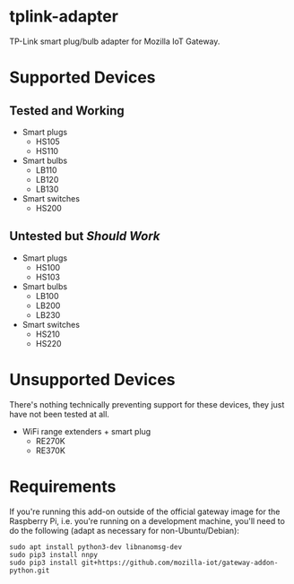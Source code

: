 # tplink-adapter

TP-Link smart plug/bulb adapter for Mozilla IoT Gateway.

# Supported Devices

## Tested and Working

* Smart plugs
    * HS105
    * HS110
* Smart bulbs
    * LB110
    * LB120
    * LB130
* Smart switches
    * HS200

## Untested but _Should Work_

* Smart plugs
    * HS100
    * HS103
* Smart bulbs
    * LB100
    * LB200
    * LB230
* Smart switches
    * HS210
    * HS220

# Unsupported Devices

There's nothing technically preventing support for these devices, they just have not been tested at all.

* WiFi range extenders + smart plug
    * RE270K
    * RE370K

# Requirements

If you're running this add-on outside of the official gateway image for the Raspberry Pi, i.e. you're running on a development machine, you'll need to do the following (adapt as necessary for non-Ubuntu/Debian):

```
sudo apt install python3-dev libnanomsg-dev
sudo pip3 install nnpy
sudo pip3 install git+https://github.com/mozilla-iot/gateway-addon-python.git
```
